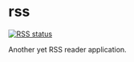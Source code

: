 # rss
<p align="left">
  <a href="https://github.com/toorosan/rss"><img alt="RSS status" src="https://github.com/toorosan/rss/workflows/Go/badge.svg"></a>
</p>


Another yet RSS reader application.
